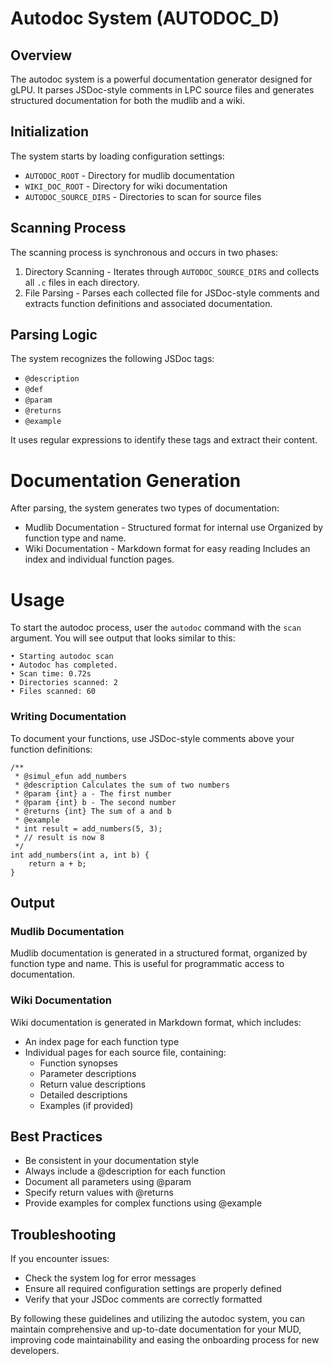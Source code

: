 # Autodoc System (AUTODOC_D)

## Overview
The autodoc system is a powerful documentation generator designed for gLPU. It
parses JSDoc-style comments in LPC source files and generates structured
documentation for both the mudlib and a wiki.

## Initialization
The system starts by loading configuration settings:

 * `AUTODOC_ROOT` - Directory for mudlib documentation
 * `WIKI_DOC_ROOT` - Directory for wiki documentation
 * `AUTODOC_SOURCE_DIRS` - Directories to scan for source files

## Scanning Process

The scanning process is synchronous and occurs in two phases:

1. Directory Scanning - Iterates through `AUTODOC_SOURCE_DIRS` and collects
   all `.c` files in each directory.
2. File Parsing - Parses each collected file for JSDoc-style comments and
   extracts function definitions and associated documentation.

## Parsing Logic
The system recognizes the following JSDoc tags:

* `@description`
* `@def`
* `@param`
* `@returns`
* `@example`

It uses regular expressions to identify these tags and extract their content.

# Documentation Generation

After parsing, the system generates two types of documentation:

* Mudlib Documentation - Structured format for internal use Organized by
  function type and name.
* Wiki Documentation - Markdown format for easy reading Includes an index and
  individual function pages.

# Usage

To start the autodoc process, user the `autodoc` command with the `scan` argument. You will see output that looks similar to this:

    • Starting autodoc scan
    • Autodoc has completed.
    • Scan time: 0.72s
    • Directories scanned: 2
    • Files scanned: 60

### Writing Documentation
To document your functions, use JSDoc-style comments above your function definitions:
```
/**
 * @simul_efun add_numbers
 * @description Calculates the sum of two numbers
 * @param {int} a - The first number
 * @param {int} b - The second number
 * @returns {int} The sum of a and b
 * @example
 * int result = add_numbers(5, 3);
 * // result is now 8
 */
int add_numbers(int a, int b) {
    return a + b;
}
```

## Output

### Mudlib Documentation

Mudlib documentation is generated in a structured format, organized by function
type and name. This is useful for programmatic access to documentation.

### Wiki Documentation

Wiki documentation is generated in Markdown format, which includes:

* An index page for each function type
* Individual pages for each source file, containing:
  * Function synopses
  * Parameter descriptions
  * Return value descriptions
  * Detailed descriptions
  * Examples (if provided)

## Best Practices

* Be consistent in your documentation style
* Always include a @description for each function
* Document all parameters using @param
* Specify return values with @returns
* Provide examples for complex functions using @example

## Troubleshooting
If you encounter issues:

* Check the system log for error messages
* Ensure all required configuration settings are properly defined
* Verify that your JSDoc comments are correctly formatted

By following these guidelines and utilizing the autodoc system, you can
maintain comprehensive and up-to-date documentation for your MUD, improving
code maintainability and easing the onboarding process for new developers.
